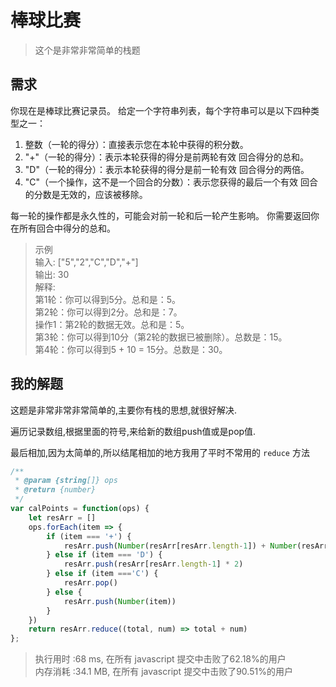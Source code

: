 # 棒球比赛

>这个是非常非常简单的栈题

## 需求

你现在是棒球比赛记录员。
给定一个字符串列表，每个字符串可以是以下四种类型之一：
1. 整数（一轮的得分）：直接表示您在本轮中获得的积分数。
2. "+"（一轮的得分）：表示本轮获得的得分是前两轮有效 回合得分的总和。
3. "D"（一轮的得分）：表示本轮获得的得分是前一轮有效 回合得分的两倍。
4. "C"（一个操作，这不是一个回合的分数）：表示您获得的最后一个有效 回合的分数是无效的，应该被移除。

每一轮的操作都是永久性的，可能会对前一轮和后一轮产生影响。
你需要返回你在所有回合中得分的总和。

>示例  
输入: ["5","2","C","D","+"]  
输出: 30  
解释:  
第1轮：你可以得到5分。总和是：5。  
第2轮：你可以得到2分。总和是：7。  
操作1：第2轮的数据无效。总和是：5。  
第3轮：你可以得到10分（第2轮的数据已被删除）。总数是：15。  
第4轮：你可以得到5 + 10 = 15分。总数是：30。


## 我的解题

这题是非常非常非常简单的,主要你有栈的思想,就很好解决.

遍历记录数组,根据里面的符号,来给新的数组push值或是pop值.

最后相加,因为太简单的,所以结尾相加的地方我用了平时不常用的 `reduce` 方法
```js
/**
 * @param {string[]} ops
 * @return {number}
 */
var calPoints = function(ops) {
    let resArr = []
    ops.forEach(item => {
        if (item === '+') {
            resArr.push(Number(resArr[resArr.length-1]) + Number(resArr[resArr.length-2]))    
        } else if (item === 'D') {
            resArr.push(resArr[resArr.length-1] * 2)
        } else if (item ==='C') {
            resArr.pop()
        } else {
            resArr.push(Number(item))
        }
    })
    return resArr.reduce((total, num) => total + num)
};
```
>执行用时 :68 ms, 在所有 javascript 提交中击败了62.18%的用户  
内存消耗 :34.1 MB, 在所有 javascript 提交中击败了90.51%的用户

